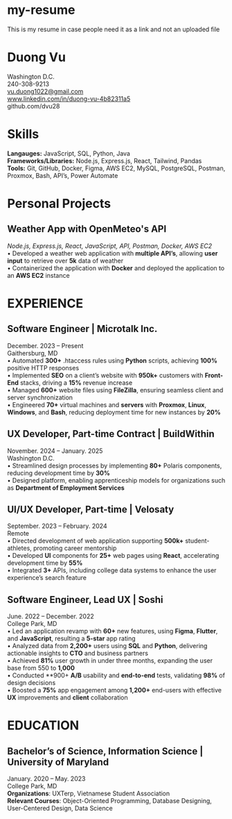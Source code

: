 # my-resume
This is my resume in case people need it as a link and not an uploaded file

# Duong Vu
Washington D.C. <br />
240-308-9213 <br />
vu.duong1022@gmail.com <br />
www.linkedin.com/in/duong-vu-4b82311a5 <br />
github.com/dvu28 <br />

# Skills
**Langauges:**  JavaScript, SQL, Python, Java <br />
**Frameworks/Libraries:**  Node.js, Express.js, React, Tailwind, Pandas <br />
**Tools:** Git, GitHub, Docker, Figma, AWS EC2, MySQL, PostgreSQL, Postman, Proxmox, Bash, API’s, Power Automate <br />

# Personal Projects
## Weather App with OpenMeteo's API
*Node.js, Express.js, React, JavaScript, API, Postman, Docker, AWS EC2* <br />
• Developed a weather web application with **multiple API’s**, allowing **user input** to retrieve over **5k** data of weather <br />
• Containerized the application with **Docker** and deployed the application to an **AWS EC2** instance

# EXPERIENCE
## Software Engineer | Microtalk Inc.
December. 2023 – Present <br />
Gaithersburg, MD <br />
• Automated **300+** .htaccess rules using **Python** scripts, achieving **100%** positive HTTP responses <br />
• Implemented **SEO** on a client’s website with **950k+** customers with **Front-End** stacks, driving a **15%** revenue increase <br />
• Managed **600+** website files using **FileZilla**, ensuring seamless client and server synchronization <br />
• Engineered **70+** virtual machines and **servers** with **Proxmox**, **Linux**, **Windows**, and **Bash**, reducing deployment time
for new instances by **20%**

## UX Developer, Part-time Contract | BuildWithin
November. 2024 – January. 2025 <br />
Washington D.C. <br />
• Streamlined design processes by implementing **80+** Polaris components, reducing development time by **30%** <br />
• Designed platform, enabling apprenticeship models for organizations such as **Department of Employment Services** 

## UI/UX Developer, Part-time | Velosaty
September. 2023 – February. 2024 <br />
Remote <br />
• Directed development of web application supporting **500k+** student-athletes, promoting career mentorship <br />
• Developed **UI** components for **25+** web pages using **React**, accelerating development time by **55%** <br />
• Integrated **3+** APIs, including college data systems to enhance the user experience’s search feature

## Software Engineer, Lead UX | Soshi
June. 2022 – December. 2022 <br />
College Park, MD <br />
• Led an application revamp with **60+** new features, using **Figma**, **Flutter**, and **JavaScript**, resulting a **5-star** app rating <br />
• Analyzed data from **2,200+** users using **SQL** and **Python**, delivering actionable insights to **CTO** and business partners <br />
• Achieved **81%** user growth in under three months, expanding the user base from 550 to **1,000** <br />
• Conducted **900+ **A/B** usability and **end-to-end** tests, validating **98%** of design decisions <br />
• Boosted a **75%** app engagement among **1,200+** end-users with effective **UX** improvements and **client** collaboration

# EDUCATION 
## Bachelor’s of Science, Information Science | University of Maryland
January. 2020 – May. 2023 <br />
College Park, MD <br />
**Organizations**: UXTerp, Vietnamese Student Association <br />
**Relevant Courses**: Object-Oriented Programming, Database Designing, User-Centered Design, Data Science <br />
